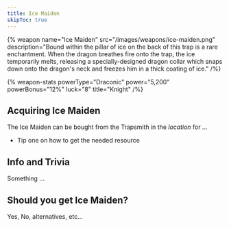 ```yaml
---
title: Ice Maiden
skipToc: true
---
```


{% weapon
 name="Ice Maiden"
 src="/images/weapons/ice-maiden.png"
 description="Bound within the pillar of ice on the back of this trap is a rare enchantment. When the dragon breathes fire onto the trap, the ice temporarily melts, releasing a specially-designed dragon collar which snaps down onto the dragon's neck and freezes him in a thick coating of ice."
/%}

{% weapon-stats
 powerType="Draconic"
 power="5,200"
 powerBonus="12%"
 luck="8"
 title="Knight"
/%}

## Acquiring Ice Maiden

The Ice Maiden can be bought from the Trapsmith in the *location* for ...

- Tip one on how to get the needed resource

## Info and Trivia

Something ...

## Should you get Ice Maiden?

Yes, No, alternatives, etc...
